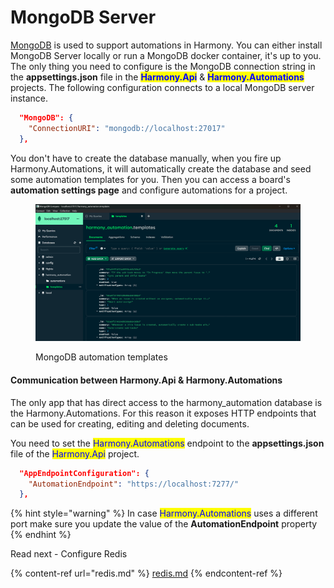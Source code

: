 # MongoDB Server

[MongoDB](https://www.mongodb.com/) is used to support automations in Harmony. You can either install MongoDB Server locally or run a MongoDB docker container, it's up to you. The only thing you need to configure is the MongoDB connection string in the **appsettings.json** file in the <mark style="color:blue;">**Harmony.Api**</mark> & <mark style="color:blue;">**Harmony.Automations**</mark> projects. The following configuration connects to a local MongoDB server instance.

```json
  "MongoDB": {
    "ConnectionURI": "mongodb://localhost:27017"
  },
```

You don't have to create the database manually, when you fire up Harmony.Automations, it will automatically create the database and seed some automation templates for you. Then you can access a board's **automation settings page** and configure automations for a project.

<figure><img src="../../../.gitbook/assets/mongodb-templates.png" alt=""><figcaption><p>MongoDB automation templates</p></figcaption></figure>

#### Communication between Harmony.Api & Harmony.Automations

The only app that has direct access to the harmony\_automation database is the Harmony.Automations. For this reason it exposes HTTP endpoints that can be used for creating, editing and deleting documents.

You need to set the <mark style="color:blue;">Harmony.Automations</mark> endpoint to the **appsettings.json** file of the <mark style="color:blue;">Harmony.Api</mark> project.

```json
  "AppEndpointConfiguration": {
    "AutomationEndpoint": "https://localhost:7277/"
  },
```

{% hint style="warning" %}
In case <mark style="color:blue;">Harmony.Automations</mark> uses a different port make sure you update the value of the **AutomationEndpoint** property
{% endhint %}

Read next - Configure Redis

{% content-ref url="redis.md" %}
[redis.md](redis.md)
{% endcontent-ref %}
